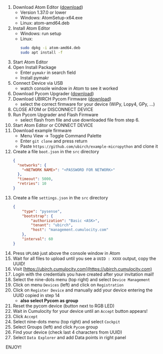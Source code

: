 1. Download Atom Editor ([download](https://github.com/atom/atom/releases))
    * Version 1.37.0 or lower
    * Windows: AtomSetup-x64.exe
    * Linux: atom-amd64.deb
1. Install Atom Editor
    * Windows: run setup
    * Linux: 
      ```bash
      sudo dpkg -i atom-amd64.deb
      sudo apt install -f
      ```
1. Start Atom Editor
1. Open Install Package
     * Enter `pymakr` in search field
     * Install pymakr
1. Connect Device via USB
    * watch console window in Atom to see it worked
1. Download Pycom Upgrader ([download](https://pycom.io/downloads/))
1. Download UBIRCH Pycom Firmware ([download](https://github.com/ubirch/example-micropython/releases))
    * select the correct firmware for your device (WiPy, Lopy4, GPy, ...)
1. CLOSE ATOM or DISCONNECT DEVICE
1. Run Pycom Upgrader and Flash Firmware
    * select flash from file and use downloaded file from step 6.
1. Start Atom Editor or CONNECT DEVICE
1. Download example firmware
    * Menu View -> Toggle Command Palette
    * Enter `git clone` and press return
    * Paste `https://github.com/ubirch/example-micropython` and clone it
1. Create a file `boot.json` in the `src` directory
    ```json
    {
      "networks": {
        "<NETWORK NAME>": "<PASSWORD FOR NETWORK>"
      },
      "timeout": 5000,
      "retries": 10
    }
    ``` 
1. Create a file `settings.json` in the `src` directory
    ```json
    {
        "type": "pysense",
        "bootstrap": {
            "authorization": "Basic <ASK>",
            "tenant": "ubirch",
            "host": "management.cumulocity.com"
        },
        "interval": 60
    }
    ```
 1. Press `UPLOAD` just above the console window in Atom
 1. Wait for all files to upload until you see a `UUID : XXXX` output, copy the UUID!
 1. Visit [https://ubirch.cumulocity.com](https://ubirch.cumulocity.com)
 1. Login with the credentials you have created after your invitation mail!
 1. Select the nine-dots menu (top right) and select `Device Management`
 1. Click on menu `Devices` (left) and click on `Registration`
 1. Click on `Register Device` and manually add your device entering the UUID copied in step 14
    * **also select Pycom as group**
 1. Reset the pycom device (button next to RGB LED)
 1. Wait in Cumulocity for your device until an `Accept` button appears!
 1. Click `Accept`
 1. Select nine-dots menu (top right) and select `Cockpit`
 1. Select Groups (left) and click `Pycom` group
 1. Find your device (check last 4 characters from UUID)
 1. Select `Data Explorer` and add Data points in right panel
 
 ENJOY!
